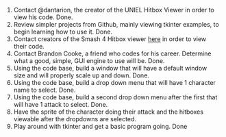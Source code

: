 1. Contact @dantarion, the creator of the UNIEL Hitbox Viewer in order to view his code. Done.
2. Review simpler projects from Github, mainly viewing tkinter examples, to begin learning how to use it. Done.
3. Contact creators of the Smash 4 Hitbox viewer [here](https://struz.github.io/smash-move-viewer/#/v1) in order to view their code.
4. Contact Brandon Cooke, a friend who codes for his career. Determine what a good, simple, GUI engine to use will be. Done.
5. Using the code base, build a window that will have a default window size and will properly scale up and down. Done.
6. Using the code base, build a drop down menu that will have 1 character name to select. Done.
7. Using the code base, build a second drop down menu after the first that will have 1 attack to select. Done.
8. Have the sprite of the character doing their attack and the hitboxes viewable after the dropdowns are selected.
9. Play around with tkinter and get a basic program going. Done
